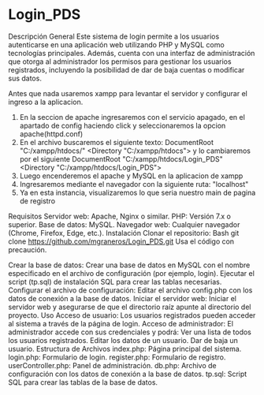 # Login_PDS
Descripción General
Este sistema de login permite a los usuarios autenticarse en una aplicación web utilizando PHP y MySQL como tecnologías principales. Además, cuenta con una interfaz de administración que otorga al administrador los permisos para gestionar los usuarios registrados, incluyendo la posibilidad de dar de baja cuentas o modificar sus datos.

Antes que nada usaremos xampp para levantar el servidor y configurar el ingreso a la aplicacion.
1. En la seccion de apache ingresaremos con el servicio apagado, en el apartado de config haciendo click y seleccionaremos la opcion apache(httpd.conf)
2. En el archivo buscaremos el siguiente texto:
DocumentRoot "C:/xampp/htdocs/"
<Directory "C:/xampp/htdocs">
y lo cambiaremos por el siguiente
DocumentRoot "C:/xampp/htdocs/Login_PDS"
<Directory "C:/xampp/htdocs/Login_PDS">
3. Luego encenderemos el apache y MySQL en la aplicacion de xampp
4. Ingresaremos mediante el navegador con la siguiente ruta: "localhost"
5. Ya en esta instancia, visualizaremos lo que seria nuestro main de pagina de registro

Requisitos
Servidor web: Apache, Nginx o similar.
PHP: Versión 7.x o superior.
Base de datos: MySQL.
Navegador web: Cualquier navegador (Chrome, Firefox, Edge, etc.).
Instalación
Clonar el repositorio:
Bash
git clone https://github.com/mgraneros/Login_PDS.git
Usa el código con precaución.

Crear la base de datos: Crear una base de datos en MySQL con el nombre especificado en el archivo de configuración (por ejemplo, login). Ejecutar el script (tp.sql) de instalación SQL para crear las tablas necesarias.
Configurar el archivo de configuración: Editar el archivo config.php con los datos de conexión a la base de datos.
Iniciar el servidor web: Iniciar el servidor web y asegurarse de que el directorio raíz apunte al directorio del proyecto.
Uso
Acceso de usuario: Los usuarios registrados pueden acceder al sistema a través de la página de login.
Acceso de administrador: El administrador accede con sus credenciales y podrá:
Ver una lista de todos los usuarios registrados.
Editar los datos de un usuario.
Dar de baja un usuario.
Estructura de Archivos
index.php: Página principal del sistema.
login.php: Formulario de login.
register.php: Formulario de registro.
userController.php: Panel de administración.
db.php: Archivo de configuración con los datos de conexión a la base de datos.
tp.sql: Script SQL para crear las tablas de la base de datos.